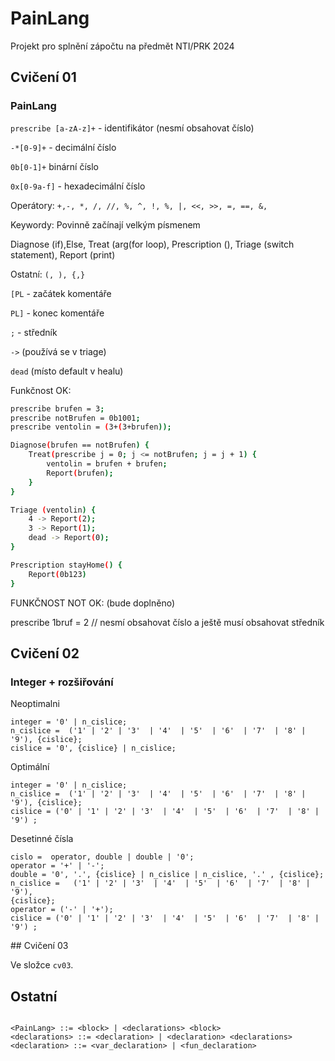 # PainLang
Projekt pro splnění zápočtu na předmět NTI/PRK 2024

## Cvičení 01 

### PainLang
`prescribe [a-zA-z]+` - identifikátor (nesmí obsahovat číslo)

`-*[0-9]+` - decimální číslo

`0b[0-1]+` binární číslo

`0x[0-9a-f]` - hexadecimální číslo

Operátory:
`+,-, *, /, //, %, ^, !, %, |, <<, >>, =, ==, &,`

Keywordy:
Povinně začínají velkým písmenem

Diagnose (if),Else, Treat (arg(for loop), Prescription (), Triage (switch statement), Report (print)

Ostatní:
`(, ), {,}`

`[PL` - začátek komentáře

`PL]` - konec komentáře

`;` - středník

`->` (používá se v triage)

`dead` (místo default v healu)

Funkčnost OK:
```bash
prescribe brufen = 3;
prescribe notBrufen = 0b1001;
prescribe ventolin = (3+(3+brufen));

Diagnose(brufen == notBrufen) {
    Treat(prescribe j = 0; j <= notBrufen; j = j + 1) { 
        ventolin = brufen + brufen;
        Report(brufen);
    }
} 

Triage (ventolin) {
    4 -> Report(2);
    3 -> Report(1);
    dead -> Report(0);
}

Prescription stayHome() {
    Report(0b123)
}
```

FUNKČNOST NOT OK: (bude doplněno)

prescribe 1bruf = 2 // nesmí obsahovat číslo a ještě musí obsahovat středník


## Cvičení 02 


### Integer + rozšiřování

Neoptimalni
```ebnf
integer = '0' | n_cislice;
n_cislice =  ('1' | '2' | '3'  | '4'  | '5'  | '6'  | '7'  | '8' |  '9'), {cislice};
cislice = '0', {cislice} | n_cislice;
```

Optimální
```
integer = '0' | n_cislice;
n_cislice =  ('1' | '2' | '3'  | '4'  | '5'  | '6'  | '7'  | '8' |  '9'), {cislice};
cislice = ('0' | '1' | '2' | '3'  | '4'  | '5'  | '6'  | '7'  | '8' |  '9') ;
``` 

Desetinné čísla

```
cislo =  operator, double | double | '0';
operator = '+' | '-';
double = '0', '.', {cislice} | n_cislice | n_cislice, '.' , {cislice};
n_cislice =   ('1' | '2' | '3'  | '4'  | '5'  | '6'  | '7'  | '8' |  '9'), 
{cislice};
operator = ('-' | '+');
cislice = ('0' | '1' | '2' | '3'  | '4'  | '5'  | '6'  | '7'  | '8' |  '9') ;
```

## Cvičení 03

Ve složce `cv03`.


## Ostatní
```

<PainLang> ::= <block> | <declarations> <block>
<declarations> ::= <declaration> | <declaration> <declarations>
<declaration> ::= <var_declaration> | <fun_declaration>

```